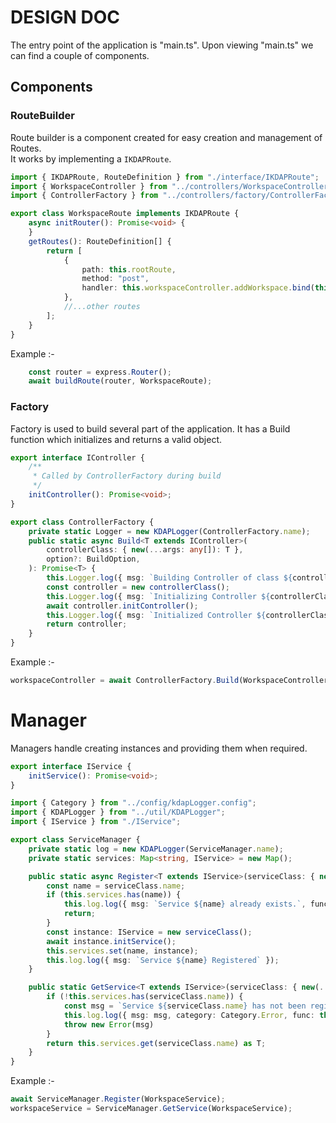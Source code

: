 # DESIGN DOC
The entry point of the application is "main.ts". Upon viewing "main.ts" we can find a couple of components.
## Components
### RouteBuilder
Route builder is a component created for easy creation and management of Routes. <br>
It works by implementing a ```IKDAPRoute```.
``` typescript
import { IKDAPRoute, RouteDefinition } from "./interface/IKDAPRoute";
import { WorkspaceController } from "../controllers/WorkspaceController"; // Adjust the import path as needed
import { ControllerFactory } from "../controllers/factory/ControllerFactory";

export class WorkspaceRoute implements IKDAPRoute {
    async initRouter(): Promise<void> {
    }
    getRoutes(): RouteDefinition[] {
        return [
            {
                path: this.rootRoute,
                method: "post",
                handler: this.workspaceController.addWorkspace.bind(this.workspaceController)
            },
            //...other routes
        ];
    }
}

```
Example :- 
``` typescript
    const router = express.Router();
    await buildRoute(router, WorkspaceRoute);
```
### Factory
Factory is used to build several part of the application. It has a Build function which initializes and returns a valid object.
``` typescript
export interface IController {
    /**
     * Called by ControllerFactory during build
     */
    initController(): Promise<void>;
}
```


``` typescript
export class ControllerFactory {
    private static Logger = new KDAPLogger(ControllerFactory.name);
    public static async Build<T extends IController>(
        controllerClass: { new(...args: any[]): T },
        option?: BuildOption,
    ): Promise<T> {
        this.Logger.log({ msg: `Building Controller of class ${controllerClass.name}`, func: this.Build });
        const controller = new controllerClass();
        this.Logger.log({ msg: `Initializing Controller ${controllerClass.name}`, func: this.Build });
        await controller.initController();
        this.Logger.log({ msg: `Initialized Controller ${controllerClass.name}`, func: this.Build });
        return controller;
    }
}
```
Example :-
``` typescript
workspaceController = await ControllerFactory.Build(WorkspaceController);
```
# Manager
Managers handle creating instances and providing them when required.
``` typescript
export interface IService {
    initService(): Promise<void>;
}
```

``` typescript
import { Category } from "../config/kdapLogger.config";
import { KDAPLogger } from "../util/KDAPLogger";
import { IService } from "./IService";

export class ServiceManager {
    private static log = new KDAPLogger(ServiceManager.name);
    private static services: Map<string, IService> = new Map();

    public static async Register<T extends IService>(serviceClass: { new(...args: any[]): T }) {
        const name = serviceClass.name;
        if (this.services.has(name)) {
            this.log.log({ msg: `Service ${name} already exists.`, func: this.Register })
            return;
        }
        const instance: IService = new serviceClass();
        await instance.initService();
        this.services.set(name, instance);
        this.log.log({ msg: `Service ${name} Registered` });
    }

    public static GetService<T extends IService>(serviceClass: { new(...args: any[]): T }): T {
        if (!this.services.has(serviceClass.name)) {
            const msg = `Service ${serviceClass.name} has not been registered!`;
            this.log.log({ msg: msg, category: Category.Error, func: this.GetService })
            throw new Error(msg)
        }
        return this.services.get(serviceClass.name) as T;
    }
}
```
Example :-
``` typescript
await ServiceManager.Register(WorkspaceService);
workspaceService = ServiceManager.GetService(WorkspaceService);
```
